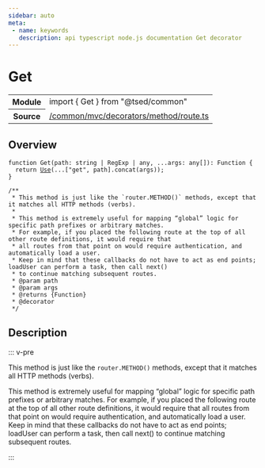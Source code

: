 ```yaml
---
sidebar: auto
meta:
 - name: keywords
   description: api typescript node.js documentation Get decorator
---
```

# Get <Badge text="Decorator" type="decorator"/>
<!-- Summary -->
<section class="symbol-info"><table class="is-full-width"><tbody><tr><th>Module</th><td><div class="lang-typescript"><span class="token keyword">import</span> { Get }&nbsp;<span class="token keyword">from</span>&nbsp;<span class="token string">"@tsed/common"</span></div></td></tr><tr><th>Source</th><td><a href="https://github.com/Romakita/ts-express-decorators/blob/v4.30.1/src//common/mvc/decorators/method/route.ts#L0-L0">/common/mvc/decorators/method/route.ts</a></td></tr></tbody></table></section>

<!-- Overview -->
## Overview


<pre><code class="typescript-lang ">function <span class="token function">Get</span><span class="token punctuation">(</span>path<span class="token punctuation">:</span> <span class="token keyword">string</span> | RegExp | <span class="token keyword">any</span><span class="token punctuation">,</span> ...args<span class="token punctuation">:</span> <span class="token keyword">any</span><span class="token punctuation">[</span><span class="token punctuation">]</span><span class="token punctuation">)</span><span class="token punctuation">:</span> Function <span class="token punctuation">{</span>
  return <span class="token function"><a href="/api/common/mvc/decorators/method/Use.html"><span class="token">Use</span></a></span><span class="token punctuation">(</span>...<span class="token punctuation">[</span>"get"<span class="token punctuation">,</span> path<span class="token punctuation">]</span>.<span class="token function">concat</span><span class="token punctuation">(</span>args<span class="token punctuation">)</span><span class="token punctuation">)</span><span class="token punctuation">;</span>
<span class="token punctuation">}</span>

/**
 * This method is just like the `router.<span class="token function">METHOD</span><span class="token punctuation">(</span><span class="token punctuation">)</span>` methods<span class="token punctuation">,</span> except that it matches all HTTP methods <span class="token punctuation">(</span>verbs<span class="token punctuation">)</span>.
 *
 * This method is extremely useful for mapping “global” logic for specific path prefixes or arbitrary matches.
 * For example<span class="token punctuation">,</span> if you placed the following route at the top of all other route definitions<span class="token punctuation">,</span> it would require that
 * all routes <span class="token keyword">from</span> that point on would require authentication<span class="token punctuation">,</span> and automatically load a user.
 * Keep in mind that these callbacks do not have to act <span class="token keyword">as</span> end points<span class="token punctuation">;</span> loadUser can perform a task<span class="token punctuation">,</span> then call <span class="token function">next</span><span class="token punctuation">(</span><span class="token punctuation">)</span>
 * to continue matching subsequent routes.
 * @param path
 * @param args
 * @returns <span class="token punctuation">{</span>Function<span class="token punctuation">}</span>
 * @decorator
 */</code></pre>



<!-- Description -->
## Description

::: v-pre

This method is just like the `router.METHOD()` methods, except that it matches all HTTP methods (verbs).

This method is extremely useful for mapping “global” logic for specific path prefixes or arbitrary matches.
For example, if you placed the following route at the top of all other route definitions, it would require that
all routes from that point on would require authentication, and automatically load a user.
Keep in mind that these callbacks do not have to act as end points; loadUser can perform a task, then call next()
to continue matching subsequent routes.

:::